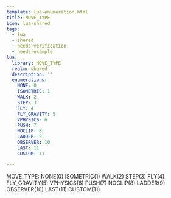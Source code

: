 ```yaml
---
template: lua-enumeration.html
title: MOVE_TYPE
icon: lua-shared
tags:
  - lua
  - shared
  - needs-verification
  - needs-example
lua:
  library: MOVE_TYPE
  realm: shared
  description: ''
  enumerations:
    NONE: 0
    ISOMETRIC: 1
    WALK: 2
    STEP: 3
    FLY: 4
    FLY_GRAVITY: 5
    VPHYSICS: 6
    PUSH: 7
    NOCLIP: 8
    LADDER: 9
    OBSERVER: 10
    LAST: 11
    CUSTOM: 11

---
```


<div class="lua__search__keywords">
MOVE_TYPE: NONE(0) ISOMETRIC(1) WALK(2) STEP(3) FLY(4) FLY_GRAVITY(5) VPHYSICS(6) PUSH(7) NOCLIP(8) LADDER(9) OBSERVER(10) LAST(11) CUSTOM(11)
</div>
